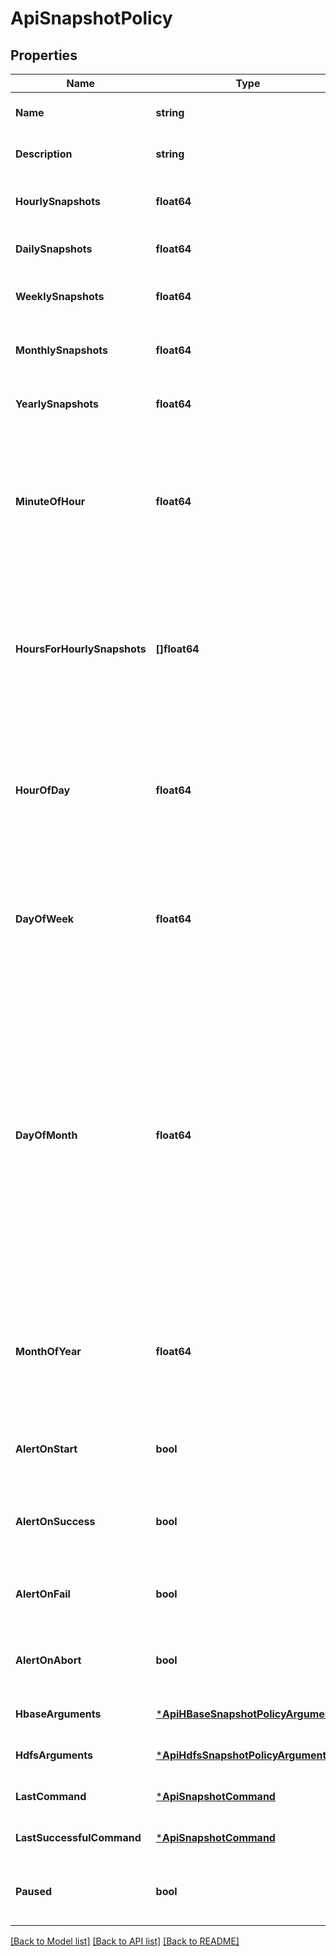 # ApiSnapshotPolicy

## Properties
Name | Type | Description | Notes
------------ | ------------- | ------------- | -------------
**Name** | **string** | Name of the snapshot policy. | [optional] [default to null]
**Description** | **string** | Description of the snapshot policy. | [optional] [default to null]
**HourlySnapshots** | **float64** | Number of hourly snapshots to be retained. | [optional] [default to null]
**DailySnapshots** | **float64** | Number of daily snapshots to be retained. | [optional] [default to null]
**WeeklySnapshots** | **float64** | Number of weekly snapshots to be retained. | [optional] [default to null]
**MonthlySnapshots** | **float64** | Number of monthly snapshots to be retained. | [optional] [default to null]
**YearlySnapshots** | **float64** | Number of yearly snapshots to be retained. | [optional] [default to null]
**MinuteOfHour** | **float64** | Minute in the hour that hourly, daily, weekly, monthly and yearly snapshots should be created. Valid values are 0 to 59. Default value is 0. | [optional] [default to null]
**HoursForHourlySnapshots** | **[]float64** | Hours of the day that hourly snapshots should be created. Valid values are 0 to 23. If this list is null or empty, then hourly snapshots are created for every hour. | [optional] [default to null]
**HourOfDay** | **float64** | Hour in the day that daily, weekly, monthly and yearly snapshots should be created. Valid values are 0 to 23. Default value is 0. | [optional] [default to null]
**DayOfWeek** | **float64** | Day of the week that weekly snapshots should be created. Valid values are 1 to 7, 1 representing Sunday. Default value is 1. | [optional] [default to null]
**DayOfMonth** | **float64** | Day of the month that monthly and yearly snapshots should be created. Values from 1 to 31 are allowed. Additionally 0 to -30 can be used to specify offsets from the last day of the month. Default value is 1. &lt;p/&gt; If this value is invalid for any month for which snapshots are required, the backend will throw an exception. | [optional] [default to null]
**MonthOfYear** | **float64** | Month of the year that yearly snapshots should be created. Valid values are 1 to 12, 1 representing January. Default value is 1. | [optional] [default to null]
**AlertOnStart** | **bool** | Whether to alert on start of snapshot creation/deletion activity. | [optional] [default to null]
**AlertOnSuccess** | **bool** | Whether to alert on successful completion of snapshot creation/deletion activity. | [optional] [default to null]
**AlertOnFail** | **bool** | Whether to alert on failure of snapshot creation/deletion activity. | [optional] [default to null]
**AlertOnAbort** | **bool** | Whether to alert on abort of snapshot creation/deletion activity. | [optional] [default to null]
**HbaseArguments** | [***ApiHBaseSnapshotPolicyArguments**](ApiHBaseSnapshotPolicyArguments.md) |  | [optional] [default to null]
**HdfsArguments** | [***ApiHdfsSnapshotPolicyArguments**](ApiHdfsSnapshotPolicyArguments.md) |  | [optional] [default to null]
**LastCommand** | [***ApiSnapshotCommand**](ApiSnapshotCommand.md) |  | [optional] [default to null]
**LastSuccessfulCommand** | [***ApiSnapshotCommand**](ApiSnapshotCommand.md) |  | [optional] [default to null]
**Paused** | **bool** | Whether to pause a snapshot policy, available since V11. | [optional] [default to null]

[[Back to Model list]](../README.md#documentation-for-models) [[Back to API list]](../README.md#documentation-for-api-endpoints) [[Back to README]](../README.md)

